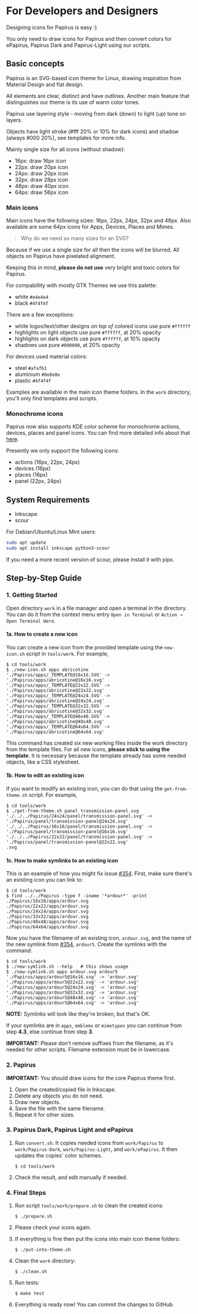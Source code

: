 # For Developers and Designers

Designing icons for Papirus is easy :)

You only need to draw icons for Papirus and then convert colors for ePapirus, Papirus Dark and Papirus-Light using our scripts.

## Basic concepts

Papirus is an SVG-based icon theme for Linux, drawing inspiration from Material Design and flat design.

All elements are clear, distinct and have outlines. Another main feature that distinguishes our theme is its use of warm color tones.

Papirus use layering style - moving from dark (down) to light (up) tone on layers.

Objects have light stroke (#fff 20% or 10% for dark icons) and shadow (always #000 20%), see templates for more info.

Mainly single size for all icons (without shadow):

- 16px: draw 16px icon
- 22px: draw 20px icon
- 24px: draw 20px icon
- 32px: draw 28px icon
- 48px: draw 40px icon
- 64px: draw 56px icon

### Main icons

Main icons have the following sizes: 16px, 22px, 24px, 32px and 48px. Also available are some 64px icons for Apps, Devices, Places and Mimes.

> Why do we need so many sizes for an SVG?

Because if we use a single size for all then the icons will be blurred. All objects on Papirus have pixelated alignment.

Keeping this in mind, **please do not use** very bright and toxic colors for Papirus.

For compabillity with mostly GTK Themes we use this palette:

- white `#e4e4e4`
- black `#4f4f4f`

There are a few exceptions:

- white logos/text/other designs *on top of* colored icons use pure `#ffffff`
- highlights on light objects use pure `#ffffff`, at 20% opacity
- highlights on dark objects use pure `#ffffff`, at 10% opacity
- shadows use pure `#000000`, at 20% opacity

For devices used material colors:

- steel `#afafb1`
- aluminium `#8e8e8e`
- plastic `#4f4f4f`

Examples are available in the main icon theme folders. In the `work` directory, you'll only find templates and scripts.

### Monochrome icons

Papirus now also supports KDE color scheme for monochrome actions, devices, places and panel icons. You can find more detailed info about that [here](https://techbase.kde.org/Development/Tutorials/Plasma5/ThemeDetails#Colors).

Presently we only support the following icons:

- actions (16px, 22px, 24px)
- devices (16px)
- places (16px)
- panel (22px, 24px)

## System Requirements

- Inkscape
- scour

For Debian/Ubuntu/Linux Mint users:

```sh
sudo apt update
sudo apt install inkscape python3-scour
```

If you need a more recent version of scour, please install it with pipx.

## Step-by-Step Guide

### 1. Getting Started

Open directory `work` in a file manager and open a terminal in the directory. You can do it from the context menu entry `Open in Terminal` or `Action → Open Terminal Here`.

#### 1a. How to create a new icon

You can create a new icon from the provided template using the `new-icon.sh` script in  `tools/work`. For example,

```shell-session
$ cd tools/work
$ ./new-icon.sh apps abricotine
'./Papirus/apps/_TEMPLATE@16x16.SVG' -> './Papirus/apps/abricotine@16x16.svg'
'./Papirus/apps/_TEMPLATE@22x22.SVG' -> './Papirus/apps/abricotine@22x22.svg'
'./Papirus/apps/_TEMPLATE@24x24.SVG' -> './Papirus/apps/abricotine@24x24.svg'
'./Papirus/apps/_TEMPLATE@32x32.SVG' -> './Papirus/apps/abricotine@32x32.svg'
'./Papirus/apps/_TEMPLATE@48x48.SVG' -> './Papirus/apps/abricotine@48x48.svg'
'./Papirus/apps/_TEMPLATE@64x64.SVG' -> './Papirus/apps/abricotine@64x64.svg'
```

This command has created six new working files inside the work directory from the template files. For all new icons, **please stick to using the template**. It is necessary because the template already has some needed objects, like a CSS stylesheet.

#### 1b. How to edit an existing icon

If you want to modify an existing icon, you can do that using the `get-from-theme.sh` script. For example,

```shell-session
$ cd tools/work
$ ./get-from-theme.sh panel transmission-panel.svg
'./../../Papirus/24x24/panel/transmission-panel.svg' -> './Papirus/panel/transmission-panel@24x24.svg'
'./../../Papirus/16x16/panel/transmission-panel.svg' -> './Papirus/panel/transmission-panel@16x16.svg'
'./../../Papirus/22x22/panel/transmission-panel.svg' -> './Papirus/panel/transmission-panel@22x22.svg'
.svg
```

#### 1c. How to make symlinks to an existing icon

This is an example of how you might fix issue  [#354](https://github.com/PapirusDevelopmentTeam/papirus-icon-theme/issues/354). First, make sure there's an existing icon you can link to:

```shell-session
$ cd tools/work
$ find ../../Papirus -type f -iname '*ardour*' -print
./Papirus/16x16/apps/ardour.svg
./Papirus/22x22/apps/ardour.svg
./Papirus/24x24/apps/ardour.svg
./Papirus/32x32/apps/ardour.svg
./Papirus/48x48/apps/ardour.svg
./Papirus/64x64/apps/ardour.svg
```

Now you have the filename of an existing icon, `ardour.svg`, and the name of the new symlink from [#354](https://github.com/PapirusDevelopmentTeam/papirus-icon-theme/issues/354), `ardour5`. Create the symlinks with the command:

```shell-session
$ cd tools/work
$ ./new-symlink.sh --help   # this shows usage
$ ./new-symlink.sh apps ardour.svg ardour5
'./Papirus/apps/ardour5@16x16.svg' -> 'ardour.svg'
'./Papirus/apps/ardour5@22x22.svg' -> 'ardour.svg'
'./Papirus/apps/ardour5@24x24.svg' -> 'ardour.svg'
'./Papirus/apps/ardour5@32x32.svg' -> 'ardour.svg'
'./Papirus/apps/ardour5@48x48.svg' -> 'ardour.svg'
'./Papirus/apps/ardour5@64x64.svg' -> 'ardour.svg'
```

**NOTE:** Symlinks will look like they're broken, but that's OK.

If your symlinks are in `apps`, `emblems` or `mimetypes` you can continue from step **4.3**, else continue from step **3**.

**IMPORTANT:** Please don't remove suffixes from the filename, as it's needed for other scripts. Filename extension must be in lowercase.

### 2. Papirus

**IMPORTANT:** You should draw icons for the core Papirus theme first.

1. Open the created/copied file in Inkscape.
2. Delete any objects you do not need.
3. Draw new objects.
4. Save the file with the same filename.
5. Repeat it for other sizes.

### 3. Papirus Dark, Papirus Light and ePapirus

1. Run `convert.sh`. It copies needed icons from `work/Papirus` to `work/Papirus-Dark`, `work/Papirus-Light`, and `work/ePapirus`. It then updates the copies' color schemes.

    ```shell-session
    $ cd tools/work
    ```

2. Check the result, and edit manually if needed.

### 4. Final Steps

1. Run script `tools/work/prepare.sh` to clean the created icons:

    ```shell-session
    $ ./prepare.sh
    ```

2. Please check your icons again.

3. If everything is fine then put the icons into main icon theme folders:

    ```shell-session
    $ ./put-into-theme.sh
    ```

4. Clean the `work` directory:

    ```shell-session
    $ ./clean.sh
    ```

5. Run tests:

    ```shell-session
    $ make test
    ```

6. Everything is ready now! You can commit the changes to GitHub.
